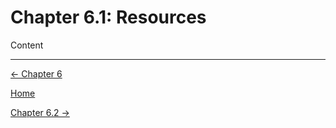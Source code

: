 # Chapter 6.1: Resources

Content

---

[← Chapter 6](Chapter%206%20%20dbcb9.md)

[Home](../../AiredDev%20b02d5/Notes%20on%20M%2061e3e.md)

[Chapter 6.2 →](Chapter%206%20%2087825.md)